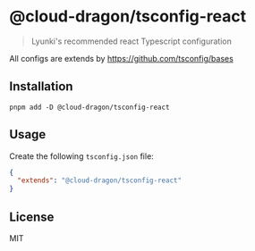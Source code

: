 # @cloud-dragon/tsconfig-react

> Lyunki's recommended react Typescript configuration

All configs are extends by https://github.com/tsconfig/bases

## Installation

```
pnpm add -D @cloud-dragon/tsconfig-react
```

## Usage

Create the following `tsconfig.json` file:

```json
{
  "extends": "@cloud-dragon/tsconfig-react"
}
```

## License

MIT
